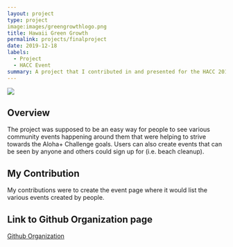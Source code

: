 ```yaml
---
layout: project
type: project
image:images/greengrowthlogo.png
title: Hawaii Green Growth
permalink: projects/finalproject
date: 2019-12-18
labels:
  - Project
  - HACC Event
summary: A project that I contributed in and presented for the HACC 2019 event where we created a web application for people to easily showcase their efforts towards the various Aloha+ conservation goals.
---
```


<img class="image" src="..images/greengrowthhome.png">
 
 ## Overview
 
The project was supposed to be an easy way for people to see various community events happening around them that were helping to strive towards the Aloha+ Challenge goals. Users can also create events that can be seen by anyone and others could sign up for (i.e. beach cleanup).
## My Contribution

My contributions were to create the event page where it would list the various events created by people. 

## Link to Github Organization page
[Github Organization](https://github.com/HACC2019/600-iq)
